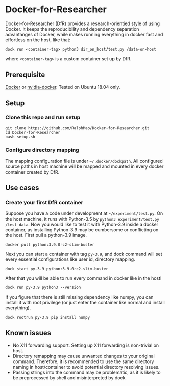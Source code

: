 # Docker-for-Researcher

Docker-for-Researcher (DfR) provides a research-orientied style of using Docker. 
It keeps the reproducibility and dependency separation advantanges of Docker, while makes running everything in docker fast and effortless on the host, like that:
```
dock run <container-tag> python3 dir_on_host/test.py /data-on-host
```
where `<container-tag>` is a custom container set up by DfR.

## Prerequisite

[Docker](https://docs.docker.com/engine/install/) or [nvidia-docker](https://docs.nvidia.com/datacenter/cloud-native/container-toolkit/install-guide.html#docker).
Tested on Ubuntu 18.04 only.

## Setup

### Clone this repo and run setup
```
git clone https://github.com/RalphMao/Docker-for-Researcher.git
cd Docker-for-Researcher
bash setup.sh
```
### Configure directory mapping 
The mapping configuration file is under `~/.docker/dockpath`. All configured source paths in host machine will be mapped and mounted in every docker container created by DfR. 

## Use cases 
### Create your first DfR container
Suppose you have a code under development at `~/experiment/test.py`. On the host machine, it runs with Python-3.5 by `python3 experiment/test.py /test-data`. Now you would like to test it with Python-3.9 inside a docker container, as installing Python-3.9 may be cumbersome or conflicting on the host. 
First pull a python-3.9 image.
```
docker pull python:3.9.0rc2-slim-buster
```
Next you can start a container with tag `py-3.9`, and dock command will set every essential configurations like user id, directory mapping.
```
dock start py-3.9 python:3.9.0rc2-slim-buster
```
After that you will be able to run every command in docker like in the host!
```
dock run py-3.9 python3 --version
```
If you figure that there is still missing dependency like numpy, you can install it with root privilege (or just enter the container like normal and install everything).
```
dock rootrun py-3.9 pip install numpy
```

## Known issues
* No X11 forwarding support. Setting up X11 forwarding is non-trivial on host.
* Directory remapping may cause unwanted changes to your original command. Therefore, it is recommended to use the same directory naming in host/container to avoid potential directory resolving issues.
* Passing strings into the command may be problematic, as it is likely to be preprocessed by shell and misinterpreted by dock.
